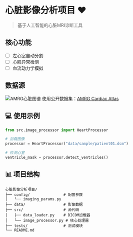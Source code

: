 # 心脏影像分析项目 ❤️
> 基于人工智能的心脏MRI诊断工具

## 核心功能
- [ ] 左心室自动分割
- [ ] 心肌异常检测
- [ ] 血流动力学模拟

## 数据源
![AMRG心脏图谱](https://med.upenn.edu/cbica/amrg-cardiac-atlas/logo.png)
使用公开数据集：[AMRG Cardiac Atlas](https://www.med.upenn.edu/cbica/amrg-cardiac-atlas/)
## 💻 使用示例
```python
from src.image_processor import HeartProcessor

# 加载图像
processor = HeartProcessor("data/sample/patient01.dcm")

# 检测心室
ventricle_mask = processor.detect_ventricles()
```

## 📊 项目结构
```
心脏影像分析项目/
├── config/               # 配置参数
│   └── imaging_params.py
├── data/                 # 影像数据
├── src/                  # 源代码
│   ├── data_loader.py    # DICOM加载器
│   └── image_processor.py # 核心处理器
├── tests/                # 测试模块
└── README.md
